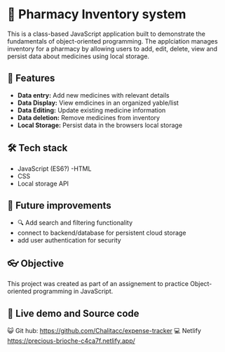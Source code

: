 # 💊 Pharmacy Inventory system

This is a class-based JavaScript application built to demonstrate the fundamentals of object-oriented programming. The applciation manages inventory for a pharmacy by allowing users to add, edit, delete, view and persist data about medicines using local storage.

## 🚀 Features

- **Data entry:** Add new medicines with relevant details
- **Data Display:** View emdicines in an organized yable/list
- **Data Editing:** Update existing medicine information
- **Data deletion:** Remove medicines from inventory
- **Local Storage:** Persist data in the browsers local storage

## 🛠️ Tech stack

- JavaScript (ES6?)
  -HTML
- CSS
- Local storage API

## 📄 Future improvements

- 🔍 Add search and filtering functionality
- connect to backend/database for persistent cloud storage
- add user authentication for security

## 👓 Objective

This project was created as part of an assignement to practice Object-oriented programming in JavaScript.

## 🛜 Live demo and Source code

😺 Git hub:
https://github.com/Chalitacc/expense-tracker
💻 Netlify
https://precious-brioche-c4ca7f.netlify.app/
